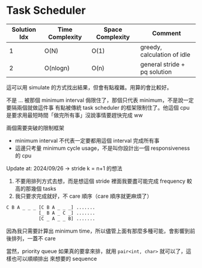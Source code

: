 # Task Scheduler

| Solution Idx | Time Complexity | Space Complexity | Comment                      |
| ------------ | --------------- | ---------------- | ---------------------------- |
| 1            | O(N)            | O(1)             | greedy, calculation of idle  |
| 2            | O(nlogn)        | O(n)             | general stride + pq solution |

這可以用 simulate 的方式找出結果，但會有點複雜。用算的會比較好。

不是 ... 被那個 minimum interval 侷限住了，那個只代表 minimum，不是說一定要隔兩個就做這件事
有點被傳統 task scheduler 的框架限制住了。他這個 cpu 是要求用最短時間「做完所有事」沒說事情要趕快完成 ww

兩個需要突破的限制框架

- minimum interval 不代表一定要都用這個 interval 完成所有事
- 這邊只考量 minimum cycle usage，不是叫你設計出一個 responsiveness 的 cpu

Update at: 2024/09/26 -> stride k = n+1 的想法

1. 不要用排列方式去想，而是想這個 stride 裡面我要盡可能完成 frequency 較高的那幾個 tasks
2. 我只要求完成就好，不 care 順序（care 順序就更麻煩了）

```txt
C B A _ _ _ [C B A _ _ _] .......
            [_ B A _ C _] .......
            [C _ A _ _ B] .......
```

因為我只需要計算出 minimum time，所以儘管上面有那麼多種可能，會影響到前後排列，一蓋不 care

當然，priority queue 如果真的要拿來排，就用 `pair<int, char>` 就可以了，這樣也可以順順排出
來想要的 sequence
